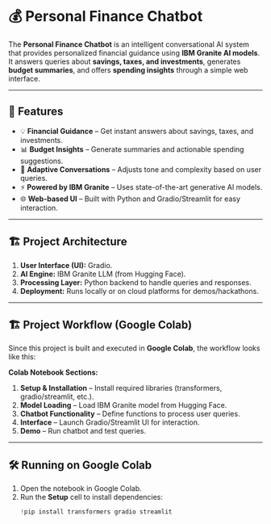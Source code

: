 # 💰 Personal Finance Chatbot  

The **Personal Finance Chatbot** is an intelligent conversational AI system that provides personalized financial guidance using **IBM Granite AI models**.  
It answers queries about **savings, taxes, and investments**, generates **budget summaries**, and offers **spending insights** through a simple web interface.  

---

## 🚀 Features  
- 💡 **Financial Guidance** – Get instant answers about savings, taxes, and investments.  
- 📊 **Budget Insights** – Generate summaries and actionable spending suggestions.  
- 🧠 **Adaptive Conversations** – Adjusts tone and complexity based on user queries.  
- ⚡ **Powered by IBM Granite** – Uses state-of-the-art generative AI models.  
- 🌐 **Web-based UI** – Built with Python and Gradio/Streamlit for easy interaction.  

---

## 🏗️ Project Architecture  
1. **User Interface (UI):** Gradio.  
2. **AI Engine:** IBM Granite LLM (from Hugging Face).  
3. **Processing Layer:** Python backend to handle queries and responses.  
4. **Deployment:** Runs locally or on cloud platforms for demos/hackathons.  

---

## 🏗️ Project Workflow (Google Colab)  
Since this project is built and executed in **Google Colab**, the workflow looks like this:  

**Colab Notebook Sections:**  
1. **Setup & Installation** – Install required libraries (transformers, gradio/streamlit, etc.).  
2. **Model Loading** – Load IBM Granite model from Hugging Face.  
3. **Chatbot Functionality** – Define functions to process user queries.  
4. **Interface** – Launch Gradio/Streamlit UI for interaction.  
5. **Demo** – Run chatbot and test queries.  

---

## 🛠️ Running on Google Colab  

1. Open the notebook in Google Colab.  
2. Run the **Setup** cell to install dependencies:  
   ```python
   !pip install transformers gradio streamlit

